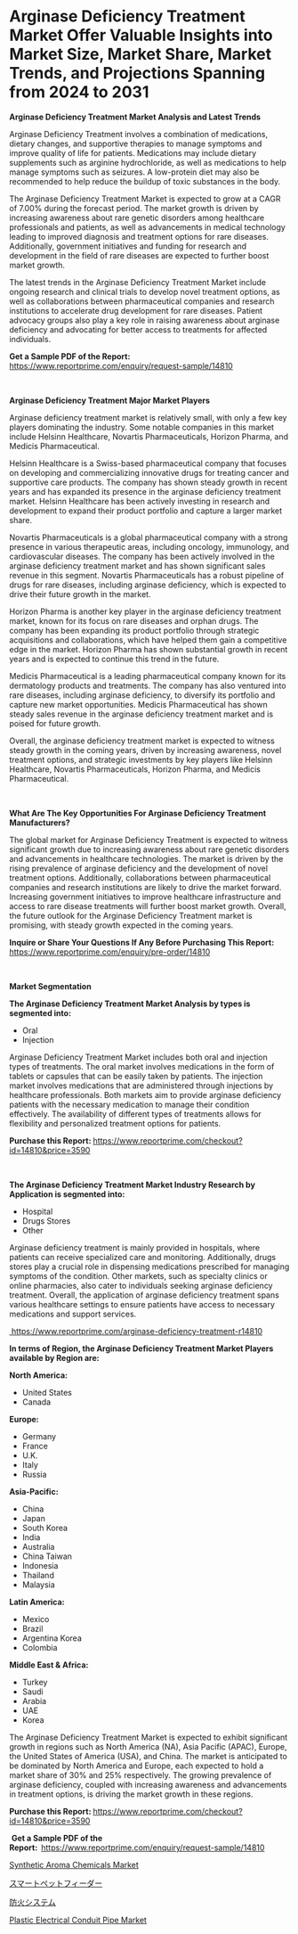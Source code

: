 <p><h1>Arginase Deficiency Treatment Market Offer Valuable Insights into Market Size, Market Share, Market Trends, and Projections Spanning from 2024 to 2031</h1></p><p><strong>Arginase Deficiency Treatment Market Analysis and Latest Trends</strong></p>
<p><p>Arginase Deficiency Treatment involves a combination of medications, dietary changes, and supportive therapies to manage symptoms and improve quality of life for patients. Medications may include dietary supplements such as arginine hydrochloride, as well as medications to help manage symptoms such as seizures. A low-protein diet may also be recommended to help reduce the buildup of toxic substances in the body.</p><p>The Arginase Deficiency Treatment Market is expected to grow at a CAGR of 7.00% during the forecast period. The market growth is driven by increasing awareness about rare genetic disorders among healthcare professionals and patients, as well as advancements in medical technology leading to improved diagnosis and treatment options for rare diseases. Additionally, government initiatives and funding for research and development in the field of rare diseases are expected to further boost market growth.</p><p>The latest trends in the Arginase Deficiency Treatment Market include ongoing research and clinical trials to develop novel treatment options, as well as collaborations between pharmaceutical companies and research institutions to accelerate drug development for rare diseases. Patient advocacy groups also play a key role in raising awareness about arginase deficiency and advocating for better access to treatments for affected individuals.</p></p>
<p><strong>Get a Sample PDF of the Report:&nbsp;</strong> <a href="https://www.reportprime.com/enquiry/request-sample/14810">https://www.reportprime.com/enquiry/request-sample/14810</a></p>
<p>&nbsp;</p>
<p><strong>Arginase Deficiency Treatment Major Market Players</strong></p>
<p><p>Arginase deficiency treatment market is relatively small, with only a few key players dominating the industry. Some notable companies in this market include Helsinn Healthcare, Novartis Pharmaceuticals, Horizon Pharma, and Medicis Pharmaceutical.</p><p>Helsinn Healthcare is a Swiss-based pharmaceutical company that focuses on developing and commercializing innovative drugs for treating cancer and supportive care products. The company has shown steady growth in recent years and has expanded its presence in the arginase deficiency treatment market. Helsinn Healthcare has been actively investing in research and development to expand their product portfolio and capture a larger market share.</p><p>Novartis Pharmaceuticals is a global pharmaceutical company with a strong presence in various therapeutic areas, including oncology, immunology, and cardiovascular diseases. The company has been actively involved in the arginase deficiency treatment market and has shown significant sales revenue in this segment. Novartis Pharmaceuticals has a robust pipeline of drugs for rare diseases, including arginase deficiency, which is expected to drive their future growth in the market.</p><p>Horizon Pharma is another key player in the arginase deficiency treatment market, known for its focus on rare diseases and orphan drugs. The company has been expanding its product portfolio through strategic acquisitions and collaborations, which have helped them gain a competitive edge in the market. Horizon Pharma has shown substantial growth in recent years and is expected to continue this trend in the future.</p><p>Medicis Pharmaceutical is a leading pharmaceutical company known for its dermatology products and treatments. The company has also ventured into rare diseases, including arginase deficiency, to diversify its portfolio and capture new market opportunities. Medicis Pharmaceutical has shown steady sales revenue in the arginase deficiency treatment market and is poised for future growth.</p><p>Overall, the arginase deficiency treatment market is expected to witness steady growth in the coming years, driven by increasing awareness, novel treatment options, and strategic investments by key players like Helsinn Healthcare, Novartis Pharmaceuticals, Horizon Pharma, and Medicis Pharmaceutical.</p></p>
<p>&nbsp;</p>
<p><strong>What Are The Key Opportunities For Arginase Deficiency Treatment Manufacturers?</strong></p>
<p><p>The global market for Arginase Deficiency Treatment is expected to witness significant growth due to increasing awareness about rare genetic disorders and advancements in healthcare technologies. The market is driven by the rising prevalence of arginase deficiency and the development of novel treatment options. Additionally, collaborations between pharmaceutical companies and research institutions are likely to drive the market forward. Increasing government initiatives to improve healthcare infrastructure and access to rare disease treatments will further boost market growth. Overall, the future outlook for the Arginase Deficiency Treatment market is promising, with steady growth expected in the coming years.</p></p>
<p><strong>Inquire or Share Your Questions If Any Before Purchasing This Report:</strong> <a href="https://www.reportprime.com/enquiry/pre-order/14810">https://www.reportprime.com/enquiry/pre-order/14810</a></p>
<p>&nbsp;</p>
<p><strong>Market Segmentation</strong></p>
<p><strong>The Arginase Deficiency Treatment Market Analysis by types is segmented into:</strong></p>
<p><ul><li>Oral</li><li>Injection</li></ul></p>
<p><p>Arginase Deficiency Treatment Market includes both oral and injection types of treatments. The oral market involves medications in the form of tablets or capsules that can be easily taken by patients. The injection market involves medications that are administered through injections by healthcare professionals. Both markets aim to provide arginase deficiency patients with the necessary medication to manage their condition effectively. The availability of different types of treatments allows for flexibility and personalized treatment options for patients.</p></p>
<p><strong>Purchase this Report:&nbsp;</strong><a href="https://www.reportprime.com/checkout?id=14810&price=3590">https://www.reportprime.com/checkout?id=14810&price=3590</a></p>
<p>&nbsp;</p>
<p><strong>The Arginase Deficiency Treatment Market Industry Research by Application is segmented into:</strong></p>
<p><ul><li>Hospital</li><li>Drugs Stores</li><li>Other</li></ul></p>
<p><p>Arginase deficiency treatment is mainly provided in hospitals, where patients can receive specialized care and monitoring. Additionally, drugs stores play a crucial role in dispensing medications prescribed for managing symptoms of the condition. Other markets, such as specialty clinics or online pharmacies, also cater to individuals seeking arginase deficiency treatment. Overall, the application of arginase deficiency treatment spans various healthcare settings to ensure patients have access to necessary medications and support services.</p></p>
<p><a href="https://www.reportprime.com/arginase-deficiency-treatment-r14810">&nbsp;https://www.reportprime.com/arginase-deficiency-treatment-r14810</a></p>
<p><strong>In terms of Region, the Arginase Deficiency Treatment Market Players available by Region are:</strong></p>
<p>
    <p> <strong> North America: </strong>
        <ul>
            <li>United States</li>
            <li>Canada</li>
        </ul>
        </p> 
    <p> <strong> Europe: </strong>
        <ul>
            <li>Germany</li>
            <li>France</li>
            <li>U.K.</li>
            <li>Italy</li>
            <li>Russia</li>
        </ul>
        </p> 
    <p> <strong> Asia-Pacific: </strong>
        <ul>
            <li>China</li>
            <li>Japan</li>
            <li>South Korea</li>
            <li>India</li>
            <li>Australia</li>
            <li>China Taiwan</li>
            <li>Indonesia</li>
            <li>Thailand</li>
            <li>Malaysia</li>
        </ul>
        </p> 
    <p> <strong> Latin America: </strong>
        <ul>
            <li>Mexico</li>
            <li>Brazil</li>
            <li>Argentina Korea</li>
            <li>Colombia</li>
        </ul>
        </p> 
    <p> <strong> Middle East & Africa: </strong>
        <ul>
            <li>Turkey</li>
            <li>Saudi</li>
            <li>Arabia</li>
            <li>UAE</li>
            <li>Korea</li>
        </ul>
    </p>
    </p>
<p><p>The Arginase Deficiency Treatment Market is expected to exhibit significant growth in regions such as North America (NA), Asia Pacific (APAC), Europe, the United States of America (USA), and China. The market is anticipated to be dominated by North America and Europe, each expected to hold a market share of 30% and 25% respectively. The growing prevalence of arginase deficiency, coupled with increasing awareness and advancements in treatment options, is driving the market growth in these regions.</p></p>
<p><strong>Purchase this Report: </strong><a href="https://www.reportprime.com/checkout?id=14810&price=3590">https://www.reportprime.com/checkout?id=14810&price=3590</a></p>
<p>&nbsp;<strong>Get a Sample PDF of the Report:&nbsp;&nbsp;</strong><a href="https://www.reportprime.com/enquiry/request-sample/14810">https://www.reportprime.com/enquiry/request-sample/14810</a></p>
<p><strong></strong></p>
<p><p><a href="https://www.linkedin.com/pulse/synthetic-aroma-chemicals-market-growth-trends-covid-19-v9ome?trackingId=o0qOtsnLYIK%2B0D%2FUx8Q%2BHw%3D%3D">Synthetic Aroma Chemicals Market</a></p><p><a href="https://medium.com/@ferneconroy11/%E3%82%B9%E3%83%9E%E3%83%BC%E3%83%88%E3%83%9A%E3%83%83%E3%83%88%E3%83%95%E3%82%A3%E3%83%BC%E3%83%80%E3%83%BC%E5%B8%82%E5%A0%B4%E5%88%86%E6%9E%90-%E3%81%9D%E3%81%AEcagr-%E5%B8%82%E5%A0%B4%E3%82%BB%E3%82%B0%E3%83%A1%E3%83%B3%E3%83%86%E3%83%BC%E3%82%B7%E3%83%A7%E3%83%B3%E3%81%8A%E3%82%88%E3%81%B3%E3%82%B0%E3%83%AD%E3%83%BC%E3%83%90%E3%83%AB%E7%94%A3%E6%A5%AD%E6%A6%82%E8%A6%81-0ef8bfe81064">スマートペットフィーダー</a></p><p><a href="https://medium.com/@torreyjones1910/%E7%81%AB%E7%81%BD%E9%98%B2%E6%AD%A2%E3%82%B7%E3%82%B9%E3%83%86%E3%83%A0%E5%B8%82%E5%A0%B4%E5%B1%95%E6%9C%9B-%E6%A5%AD%E7%95%8C%E6%A6%82%E8%A6%81%E3%81%A8%E4%BA%88%E6%B8%AC-2024%E5%B9%B4%E3%81%8B%E3%82%892031%E5%B9%B4-01a42209666e">防火システム</a></p><p><a href="https://www.linkedin.com/pulse/plastic-electrical-conduit-pipe-market-size-evaluating-its-trends-sy6be?trackingId=rvXzL4p9v8zuNRUxY2wlow%3D%3D">Plastic Electrical Conduit Pipe Market</a></p></p>